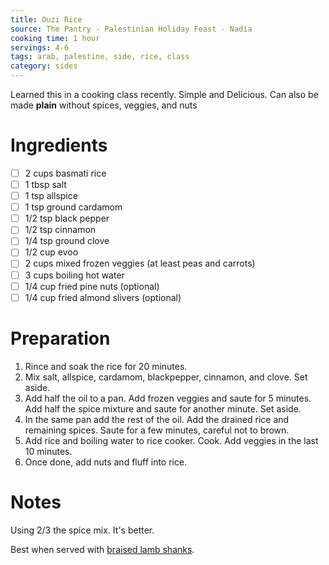 ```yaml
---
title: Ouzi Rice
source: The Pantry - Palestinian Holiday Feast - Nadia
cooking time: 1 hour
servings: 4-6
tags: arab, palestine, side, rice, class
category: sides
---
```


Learned this in a cooking class recently. Simple and Delicious. Can also be made **plain** without spices, veggies, and nuts

Ingredients
===========

* [ ] 2 cups basmati rice
* [ ] 1 tbsp salt
* [ ] 1 tsp allspice
* [ ] 1 tsp ground cardamom
* [ ] 1/2 tsp black pepper
* [ ] 1/2 tsp cinnamon
* [ ] 1/4 tsp ground clove
* [ ] 1/2 cup evoo
* [ ] 2 cups mixed frozen veggies (at least peas and carrots)
* [ ] 3 cups boiling hot water
* [ ] 1/4 cup fried pine nuts (optional)
* [ ] 1/4 cup fried almond slivers (optional)

Preparation
===========
1. Rince and soak the rice for 20 minutes.
2. Mix salt, allspice, cardamom, blackpepper, cinnamon, and clove. Set aside.
3. Add half the oil to a pan. Add frozen veggies and saute for 5 minutes. Add half the spice mixture and saute for another minute. Set aside.
4. In the same pan add the rest of the oil. Add the drained rice and remaining spices. Saute for a few minutes, careful not to brown.
5. Add rice and boiling water to rice cooker. Cook. Add veggies in the last 10 minutes.
6. Once done, add nuts and fluff into rice.

Notes
=====

Using 2/3 the spice mix. It's better.

Best when served with [braised lamb shanks](../entrees/braised_lamb_shanks.md).